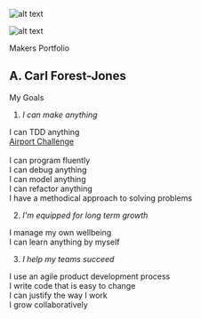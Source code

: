 ![alt text](https://cdn-images-1.medium.com/max/1600/1*bO0hO8Y9t2aHx4l4126BYg.jpeg)

<centre>![alt text](https://course_report_production.s3.amazonaws.com/rich/rich_files/rich_files/4655/s300/makers-logo-lockupv-black.png)</centre>

<centre>Makers Portfolio</centre>

## A. Carl Forest-Jones

My Goals 

1. *I can make anything*<br>

 I can TDD anything<br>
 [Airport Challenge](https://github.com/carlfjones/airport_challenge "Airport Challenge")<br><br>
 I can program fluently<br>
 I can debug anything<br>
 I can model anything<br>
 I can refactor anything<br>
 I have a methodical approach to solving problems<br>
 
2. *I'm equipped for long term growth*<br>

 I manage my own wellbeing<br>
 I can learn anything by myself<br>
 

3. *I help my teams succeed*<br>

 I use an agile product development process<br>
 I write code that is easy to change<br>
 I can justify the way I work<br>
 I grow collaboratively<br>
